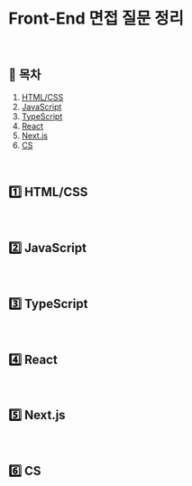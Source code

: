 # Front-End 면접 질문 정리

<br />

## 📖 목차
1. [HTML/CSS](#one-htmlcss)
2. [JavaScript](#two-javascript)
3. [TypeScript](#three-typescript)
4. [React](#four-react)
5. [Next.js](#five-nextjs)
6. [CS](#six-cs)

<br />

## :one: HTML/CSS

<br />

## :two: JavaScript

<br />

## :three: TypeScript

<br />

## :four: React

<br />

## :five: Next.js

<br />

## :six: CS

<br />

